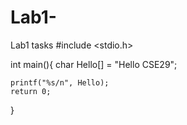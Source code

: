 # Lab1-
Lab1 tasks 
#include <stdio.h>

int main(){
    char Hello[] = "Hello CSE29";

    printf("%s/n", Hello);
    return 0;
}
